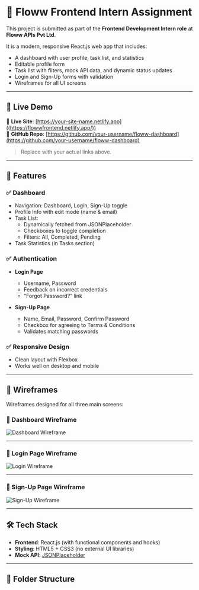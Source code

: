 # 🌟 Floww Frontend Intern Assignment

This project is submitted as part of the **Frontend Development Intern role** at **Floww APIs Pvt Ltd**.

It is a modern, responsive React.js web app that includes:
- A dashboard with user profile, task list, and statistics
- Editable profile form
- Task list with filters, mock API data, and dynamic status updates
- Login and Sign-Up forms with validation
- Wireframes for all UI screens

---

## 🚀 Live Demo

🔗 **Live Site**: [https://your-site-name.netlify.app]((https://flowwfrontend.netlify.app/))  
📂 **GitHub Repo**: [https://github.com/your-username/floww-dashboard](https://github.com/your-username/floww-dashboard)

> Replace with your actual links above.

---

## 🧩 Features

### ✅ Dashboard
- Navigation: Dashboard, Login, Sign-Up toggle
- Profile Info with edit mode (name & email)
- Task List:
  - Dynamically fetched from JSONPlaceholder
  - Checkboxes to toggle completion
  - Filters: All, Completed, Pending
- Task Statistics (in Tasks section)

### ✅ Authentication
- **Login Page**
  - Username, Password
  - Feedback on incorrect credentials
  - “Forgot Password?” link

- **Sign-Up Page**
  - Name, Email, Password, Confirm Password
  - Checkbox for agreeing to Terms & Conditions
  - Validates matching passwords

### ✅ Responsive Design
- Clean layout with Flexbox
- Works well on desktop and mobile

---

## 📐 Wireframes

Wireframes designed for all three main screens:

### 📌 Dashboard Wireframe
![Dashboard Wireframe](./wireframes/dashboard-wireframe.png)

---

### 📌 Login Page Wireframe
![Login Wireframe](./wireframes/login-wireframe.png)

---

### 📌 Sign-Up Page Wireframe
![Sign-Up Wireframe](./wireframes/signup-wireframe.png)

---

## 🛠️ Tech Stack

- **Frontend**: React.js (with functional components and hooks)
- **Styling**: HTML5 + CSS3 (no external UI libraries)
- **Mock API**: [JSONPlaceholder](https://jsonplaceholder.typicode.com/todos)

---

## 📁 Folder Structure

